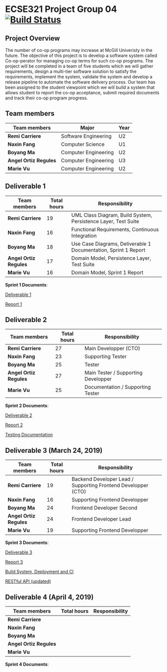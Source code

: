 # ECSE321 Project Group 04 [![Build Status](https://travis-ci.com/McGill-ECSE321-Winter2019/ecse321-group-project-04.svg?token=KAZKVRpC6RVs5t8AvzT6&branch=master)](https://travis-ci.com/McGill-ECSE321-Winter2019/ecse321-group-project-04)

## Project  Overview
The number of co-op programs may increase at McGill Univeristy in the future. 
The objective of this project is to develop a software system called Co-op-perator
for managing co-op terms for such co-op programs. The project will be completed in a 
team of five students which we will gather requirements, design a multi-tier software 
solution to satisfy the requirements, implement the system, validate the system and develop
a release pipeline to automate the software delivery process. Our team has been assigned to 
the student viewpoint which we will build a system that allows student to report the 
co-op acceptance, submit required documents and track their co-op program progress.  


## Team members

|     Team members      |        Major        | Year |
|-----------------------|---------------------|------|   
|**Remi Carriere**      | Software Engineering|  U2  |
|**Naxin Fang**         | Computer Science    |  U1  |
|**Boyang Ma**          | Computer Engineering|  U2  |
|**Angel Ortiz Regules**| Computer Engineering|  U3  |
|**Marie Vu**           | Computer Engineering|  U2  |


## Deliverable 1

|     Team members      |Total hours|                          Responsibility                        |
|-----------------------|-----------|----------------------------------------------------------------|
|**Remi Carriere**      |     19    |UML Class Diagram, Build System, Persistence Layer, Test Suite  |
|**Naxin Fang**         |     16    |Functional Requirements, Continuous Integration                 | 
|**Boyang Ma**          |     18    |Use Case Diagrams, Deliverable 1 Documentation, Sprint 1 Report |
|**Angel Ortiz Regules**|     17    |Domain Model, Persistence Layer, Test Suite                     |
|**Marie Vu**           |     16    |Domain Model, Sprint 1 Report                                   |

**Sprint 1 Documents**:

[Deliverable 1](https://github.com/McGill-ECSE321-Winter2019/ecse321-group-project-04/wiki/Deliverable-1:--Requirements,-Domain-Model,-Database-Design)

[Report 1](https://github.com/McGill-ECSE321-Winter2019/ecse321-group-project-04/wiki/Sprint-1-Report)

## Deliverable 2

|     Team members      |Total hours|                          Responsibility                        |
|-----------------------|-----------|----------------------------------------------------------------|
|**Remi Carriere**      |    27     |Main Developper (CTO)                                           |             
|**Naxin Fang**         |    23     |Supporting Tester                                               |
|**Boyang Ma**          |    25     |Tester                                                          |
|**Angel Ortiz Regules**|    27     |Main Tester / Supporting Developper                             |          
|**Marie Vu**           |    25     |Documentation / Supporting Tester                               |

**Sprint 2 Documents**:

[Deliverable 2](https://github.com/McGill-ECSE321-Winter2019/ecse321-group-project-04/wiki/Deliverable-2:-Backend,-Testing)

[Report 2](https://github.com/McGill-ECSE321-Winter2019/ecse321-group-project-04/wiki/Sprint-2-Report)

[Testing Documentation](https://github.com/McGill-ECSE321-Winter2019/ecse321-group-project-04/wiki/Testing-Documentation)


## Deliverable 3 (March 24, 2019)

|     Team members      |Total hours|                          Responsibility                        |
|-----------------------|-----------|----------------------------------------------------------------|
|**Remi Carriere**      |     19    |Backend Developer Lead / Supporting Frontend Developper (CTO)   |
|**Naxin Fang**         |     16    |Supporting Frontend Developper                                  |
|**Boyang Ma**          |     24    |Frontend Developer Second                                       |
|**Angel Ortiz Regules**|     24    |Frontend Developer Lead                                         |
|**Marie Vu**           |     19    |Supporting Frontend Developper                                  |

**Sprint 3 Documents**:

[Deliverable 3](https://github.com/McGill-ECSE321-Winter2019/ecse321-group-project-04/wiki/Deliverable-3:-Web-Frontend,-Architecture-Modeling)

[Report 3](https://github.com/McGill-ECSE321-Winter2019/ecse321-group-project-04/wiki/Sprint-3-Report)

[Build System, Deployment and CI](https://github.com/McGill-ECSE321-Winter2019/ecse321-group-project-04/wiki/Build-System,-Deployment-and-CI)

[RESTful API (updated)](https://documenter.getpostman.com/view/6755770/S11KQdui)

## Deliverable 4 (April 4, 2019)

|     Team members      |Total hours|                          Responsibility                        |
|-----------------------|-----------|----------------------------------------------------------------|
|**Remi Carriere**      |           |                                                                |
|**Naxin Fang**         |           |                                                                |
|**Boyang Ma**          |           |                                                                |
|**Angel Ortiz Regules**|           |                                                                |
|**Marie Vu**           |           |                                                                |

**Sprint 4 Documents**:
